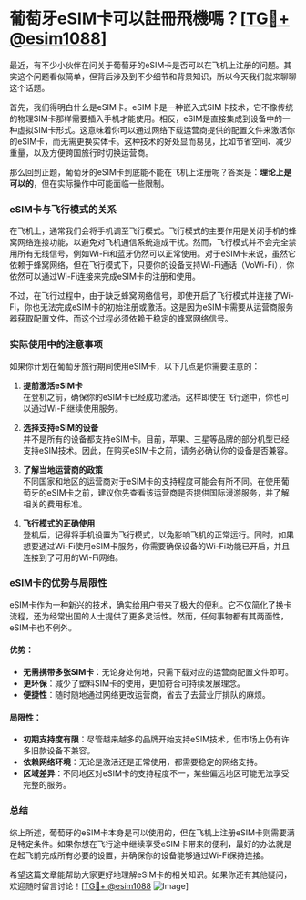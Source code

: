 # 葡萄牙eSIM卡可以註冊飛機嗎？[[TG💪+ @esim1088](https://t.me/s/esim1088)]

最近，有不少小伙伴在问关于葡萄牙的eSIM卡是否可以在飞机上注册的问题。其实这个问题看似简单，但背后涉及到不少细节和背景知识，所以今天我们就来聊聊这个话题。

首先，我们得明白什么是eSIM卡。eSIM卡是一种嵌入式SIM卡技术，它不像传统的物理SIM卡那样需要插入手机才能使用。相反，eSIM是直接集成到设备中的一种虚拟SIM卡形式。这意味着你可以通过网络下载运营商提供的配置文件来激活你的eSIM卡，而无需更换实体卡。这种技术的好处显而易见，比如节省空间、减少重量，以及方便跨国旅行时切换运营商。

那么回到正题，葡萄牙的eSIM卡到底能不能在飞机上注册呢？答案是：**理论上是可以的**，但在实际操作中可能面临一些限制。

### eSIM卡与飞行模式的关系

在飞机上，通常我们会将手机调至飞行模式。飞行模式的主要作用是关闭手机的蜂窝网络连接功能，以避免对飞机通信系统造成干扰。然而，飞行模式并不会完全禁用所有无线信号，例如Wi-Fi和蓝牙仍然可以正常使用。对于eSIM卡来说，虽然它依赖于蜂窝网络，但在飞行模式下，只要你的设备支持Wi-Fi通话（VoWi-Fi），你依然可以通过Wi-Fi连接来完成eSIM卡的注册和使用。

不过，在飞行过程中，由于缺乏蜂窝网络信号，即使开启了飞行模式并连接了Wi-Fi，你也无法完成eSIM卡的初始注册或激活。这是因为eSIM卡需要从运营商服务器获取配置文件，而这个过程必须依赖于稳定的蜂窝网络信号。

### 实际使用中的注意事项

如果你计划在葡萄牙旅行期间使用eSIM卡，以下几点是你需要注意的：

1. **提前激活eSIM卡**  
   在登机之前，确保你的eSIM卡已经成功激活。这样即使在飞行途中，你也可以通过Wi-Fi继续使用服务。

2. **选择支持eSIM的设备**  
   并不是所有的设备都支持eSIM卡。目前，苹果、三星等品牌的部分机型已经支持eSIM技术。因此，在购买eSIM卡之前，请务必确认你的设备是否兼容。

3. **了解当地运营商的政策**  
   不同国家和地区的运营商对于eSIM卡的支持程度可能会有所不同。在使用葡萄牙的eSIM卡之前，建议你先查看该运营商是否提供国际漫游服务，并了解相关的费用标准。

4. **飞行模式的正确使用**  
   登机后，记得将手机设置为飞行模式，以免影响飞机的正常运行。同时，如果想要通过Wi-Fi使用eSIM卡服务，你需要确保设备的Wi-Fi功能已开启，并且连接到了可用的Wi-Fi网络。

### eSIM卡的优势与局限性

eSIM卡作为一种新兴的技术，确实给用户带来了极大的便利。它不仅简化了换卡流程，还为经常出国的人士提供了更多灵活性。然而，任何事物都有其两面性，eSIM卡也不例外。

#### 优势：
- **无需携带多张SIM卡**：无论身处何地，只需下载对应的运营商配置文件即可。
- **更环保**：减少了塑料SIM卡的使用，更加符合可持续发展理念。
- **便捷性**：随时随地通过网络更改运营商，省去了去营业厅排队的麻烦。

#### 局限性：
- **初期支持度有限**：尽管越来越多的品牌开始支持eSIM技术，但市场上仍有许多旧款设备不兼容。
- **依赖网络环境**：无论是激活还是正常使用，都需要稳定的网络支持。
- **区域差异**：不同地区对eSIM卡的支持程度不一，某些偏远地区可能无法享受完整的服务。

### 总结

综上所述，葡萄牙的eSIM卡本身是可以使用的，但在飞机上注册eSIM卡则需要满足特定条件。如果你想在飞行途中继续享受eSIM卡带来的便利，最好的办法就是在起飞前完成所有必要的设置，并确保你的设备能够通过Wi-Fi保持连接。

希望这篇文章能帮助大家更好地理解eSIM卡的相关知识。如果你还有其他疑问，欢迎随时留言讨论！[[TG💪+ @esim1088](https://t.me/s/esim1088) ![Image](https://i.postimg.cc/4NQfJmqS/Snipaste-2025-05-13-00-14-12.png)]